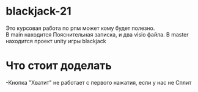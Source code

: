 # blackjack-21
Это курсовая работа по рпм может кому будет полезно.  
В main находится Пояснительная записка, и два visio файла.
В master находится проект unity игры blackjack

# Что стоит доделать
-Кнопка "Хватит" не работает с первого нажатия, если у нас не Сплит
